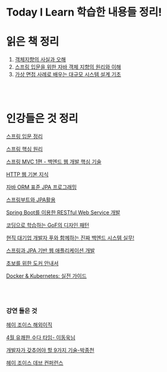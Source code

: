 # Today I Learn 학습한 내용들 정리! 


# 읽은 책 정리

1. [객체지향의 사실과 오해](https://www.notion.so/adb2d69901e24d2db2d10a44e60854f3)
2. [스프링 입문을 위한 자바 객체 지향의 원리와 이해](https://www.notion.so/2df044cad564454cbe13227097fe9223)
3. [가상 면접 사례로 배우는 대규모 시스템 설계 기초](https://www.notion.so/bf401634f93543a1b73520d30e003419)
<br/>
<br/>

# 인강들은 것 정리

[스프링 입문 정리](https://www.notion.so/2780270f807341708c889e944bd880d4)

[스프링 핵심 원리](https://www.notion.so/73cded086f6a4ec3a2f39242c27814a4)

[스프링 MVC 1편 - 백엔드 웹 개발 핵심 기술](https://www.notion.so/MVC-1-73619f1ad90845e4a6f350e00a8f1551)

[HTTP 웹 기본 지식](https://www.notion.so/HTTP-1688310acd0842c6a0cc42233c34983f)

[자바 ORM 표준 JPA 프로그래밍](https://www.notion.so/ORM-JPA-0df6c127e92c41dbb4888af9ff015acd)

[스프링부트와 JPA활용](https://www.notion.so/JPA-536c68e7036e4a17b201a24ff1cc7f33)

[Spring Boot를 이용한 RESTful Web Service 개발](https://www.notion.so/Spring-Boot-RESTful-Web-Service-3d77dd361bcc4d0c9c019c3b4fb08464)

[코딩으로 학습하는 GoF의 디자인 패턴](https://www.notion.so/GoF-0b1c921f43d54480a367c0f38ddda60a)

[현직 대기업 개발자 푸와 함께하는 진짜 백엔드 시스템 실무!](https://www.notion.so/8a676192ba6d43038106054beb6da158)

[스프링과 JPA 기반 웹 애플리케이션 개발](https://www.notion.so/JPA-d48e42dfb52a40d4af0630145c128760)

[초보를 위한 도커 안내서](https://www.notion.so/048e254a6c68402fa99a6e2e6da7892f)

[Docker & Kubernetes: 실전 가이드](https://www.notion.so/Docker-Kubernetes-27b8dc42071740bdb503a15120e3747d)

<br/>
<br/>

### 강연 들은 것

[헤이 조이스 해외이직](https://www.notion.so/bca9766051fe490c8f6fa847a81d459a)

[4월 유쾌한 수다 타임- 이동욱님](https://www.notion.so/4-69c7c9f02e504ee2a8932aab8018464e)

[개발자가 갖추어야 할 9가지 기술-박종천](https://www.notion.so/9-5f53ceb223c746e6b94b3a27f03ca4ad)

[헤이 조이스 데브 컨퍼런스](https://www.notion.so/aada9cbca9d84217a707b340ba5f47b5)

